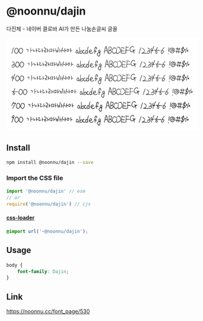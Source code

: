 # @noonnu/dajin

다진체 - 네이버 클로바 AI가 만든 나눔손글씨 글꼴

![example](./example.png)

## Install

```bash
npm install @noonnu/dajin --save
```

### Import the CSS file

```js
import '@noonnu/dajin' // esm
// or
require('@noonnu/dajin') // cjs
```

#### [css-loader](https://github.com/webpack-contrib/css-loader)

```css
@import url('~@noonnu/dajin');
```

## Usage

```css
body {
    font-family: Dajin;
}
```

## Link

https://noonnu.cc/font_page/530
